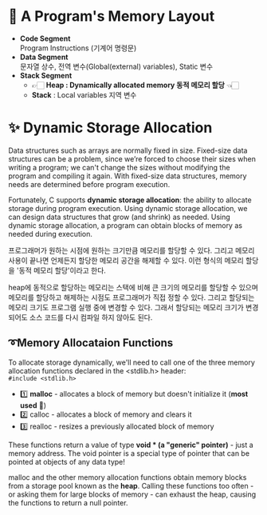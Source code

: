 # **🌟 A Program's Memory Layout**

- **Code Segment**  
   Program Instructions (기계어 명령문)
- **Data Segment**  
   문자열 상수, 전역 변수(Global(external) variables), Static 변수
- **Stack Segment**
  - 👉🏻 **Heap : Dynamically allocated memory 동적 메모리 할당** 👈🏻
  - **Stack** : Local variables 지역 변수

# **✨ Dynamic Storage Allocation**

Data structures such as arrays are normally fixed in size. Fixed-size data structures can be a problem, since we’re forced to choose their sizes when writing a program; we can't change the sizes without modifying the program and compiling it again. With fixed-size data structures, memory needs are determined before program execution.

Fortunately, C supports **dynamic storage allocation**: the ability to allocate storage during program execution. Using dynamic storage allocation, we can design data structures that grow (and shrink) as needed. Using dynamic storage allocation, a program can obtain blocks of memory as needed during execution.

프로그래머가 원하는 시점에 원하는 크기만큼 메모리를 할당할 수 있다. 그리고 메모리 사용이 끝나면 언제든지 할당한 메모리 공간을 해제할 수 있다. 이런 형식의 메모리 할당을 '동적 메모리 할당'이라고 한다.

heap에 동적으로 할당하는 메모리는 스택에 비해 큰 크기의 메모리를 할당할 수 있으며 메모리를 할당하고 해제하는 시점도 프로그래머가 직접 정할 수 있다. 그리고 할당되는 메모리 크기도 프로그램 실행 중에 변경할 수 있다. 그래서 할당되는 메모리 크기가 변경되어도 소스 코드를 다시 컴파일 하지 않아도 된다.

## **➰Memory Allocataion Functions**

To allocate storage dynamically, we'll need to call one of the three memory allocation functions declared in the <stdlib.h> header:  
`#include <stdlib.h>`

- 1️⃣ **malloc** - allocates a block of memory but doesn't initialize it (**most used** 💟)
- 2️⃣ calloc - allocates a block of memory and clears it
- 3️⃣ realloc - resizes a previously allocated block of memory

These functions return a value of type **void \* (a "generic" pointer)** - just a memory address. The void pointer is a special type of pointer that can be pointed at objects of any data type!

malloc and the other memory allocation functions obtain memory blocks from a storage pool known as the **heap**. Calling these functions too often - or asking them for large blocks of memory - can exhaust the heap, causing the functions to return a null pointer.
